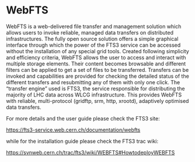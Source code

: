WebFTS
======

WebFTS is a web-delivered file transfer and management solution which allows users to invoke reliable, 
managed data transfers on distributed infrastructures. The fully open source solution offers a simple 
graphical interface through which the power of the FTS3 service can be accessed without the installation 
of any special grid tools. Created following simplicity and efficiency criteria, WebFTS allows the user to 
access and interact with multiple storage elements. Their content becomes browsable and different filters 
can be applied to get a set of files to be transferred. Transfers can be invoked and capabilities are provided 
for checking the detailed status of the different transfers and resubmitting any of them with only one click.
The “transfer engine” used is FTS3, the service responsible for distributing the majority of LHC data across 
WLCG infrastructure. This provides WebFTS with reliable, multi-protocol (gridftp, srm, http, xrootd), 
adaptively optimised data transfers.

For more details and the user guide please check the FTS3 site:

https://fts3-service.web.cern.ch/documentation/webfts

while for the installation guide please check the FTS3 trac wiki:

https://svnweb.cern.ch/trac/fts3/wiki/WEBFTS#HowtodeployWEBFTS



